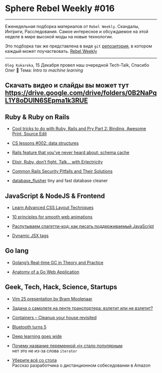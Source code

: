 # Sphere Rebel Weekly #016
----

Еженедельная подборка материалов от `Rebel Weekly`. Скандалы, Интриги, Расследования.
Самое интересное и обсуждаемое на этой неделе в мире высокой моды на новые технологии.

Это подборка так же представлена в виде `git` [репозитория](https://github.com/SphereSoftware/weekly), в котором каждый может
поучаствовать. [Rebel Weekly](https://github.com/SphereSoftware/weekly)

---
`Oleg Kukareka`, 15 Декабря провел наш очередной Tech-Talk, Спасибо Олег 👏 Тема: *Intro to machine learning*

Скачать видео и слайды вы может тут https://drive.google.com/drive/folders/0B2NaPqL1Y8oDUlN6SEpma1k3RUE
---

## Ruby & Ruby on Rails

* [Cool tricks to do with Ruby, Rails and Pry Part 2: Binding, Awesome Print, Source Edit](http://blog.nrowegt.com/ruby-rails-pry-tricks-part-2-3-more-cool-tricks/)

* [CS lessons #002: data structures](http://www.visuality.pl/posts/cs-lessons-002-data-structures)

* [Rails feature that you've never heard about: schema cache](http://blog.iempire.ru/2016/12/13/schema-cache/)

* [Elixir, Ruby, don’t fight. Talk… with Erlectricity](https://blog.fazibear.me/elixir-ruby-dont-fight-talk-with-erlectricity-dbf3af67d999#.sw0woiuig)

* [Common Rails Security Pitfalls and Their Solutions](https://www.sitepoint.com/common-rails-security-pitfalls-and-their-solutions/)

* [database_flusher](https://github.com/ebeigarts/database_flusher) tiny and fast database cleaner

## JavaScript & NodeJS & Frontend

* [Learn Advanced CSS Layout Techniques](https://egghead.io/courses/write-better-css)

* [10 principles for smooth web animations](https://blog.gyrosco.pe/smooth-css-animations-7d8ffc2c1d29#.xlanizui7)

* [Распутываем спагетти-код: как писать поддерживаемый JavaScript](http://prgssr.ru/development/rasputyvaem-spagetti-kod-kak-pisat-podderzhivaemyj-javascript.html)

* [Dynamic JSX tags](http://reactkungfu.com/2016/11/dynamic-jsx-tags/)

## Go lang

* [Golang’s Real-time GC in Theory and Practice](https://blog.pusher.com/golangs-real-time-gc-in-theory-and-practice/?utm_source=golangweekly&utm_medium=email)

* [Anatomy of a Go Web Application](http://tech.townsourced.com/post/anatomy-of-a-go-web-app)

## Geek, Tech, Hack, Science, Startups

* [Vim 25 presentation by Bram Moolenaar](https://www.youtube.com/watch?v=ayc_qpB-93o&feature=youtu.be)

* [Задача о самолете на ленте транспортера: взлетит или не взлетит?](https://tproger.ru/problems/will-this-plane-take-off/)

* [Containers – Cleanup your house revisited](https://lostechies.com/gabrielschenker/2016/12/12/containers-cleanup-your-house-revisited/)

* [Bluetooth turns 5](http://hackaday.com/2016/12/12/bluetooth-turns-5/)

* [Deep learning goes wide](https://backchannel.com/you-too-can-become-a-machine-learning-rock-star-no-phd-necessary-107a1624d96b#.ewf2k9xsy)

* [Почему название переменной «i» стало популярным](https://tproger.ru/articles/where-did-the-popularity-of-the-i-come-from/)<br />
нет это не из-за слова `iterator`

* [Уберите всё со стола](https://tproger.ru/translations/amazon-interview-bs/)<br />
Рассказ разработчика о дистанционном собеседовании в Amazon
